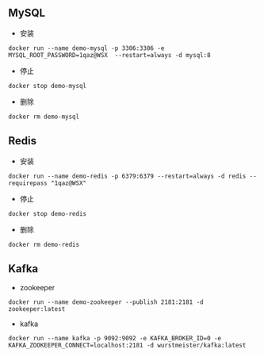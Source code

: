 ## MySQL
- 安装
```shell
docker run --name demo-mysql -p 3306:3306 -e MYSQL_ROOT_PASSWORD=1qaz@WSX  --restart=always -d mysql:8
```
- 停止
```shell
docker stop demo-mysql
```
- 删除
```shell
docker rm demo-mysql
```
## Redis
- 安装
```shell
docker run --name demo-redis -p 6379:6379 --restart=always -d redis --requirepass "1qaz@WSX"
```
- 停止
```shell
docker stop demo-redis
```
- 删除
```shell
docker rm demo-redis
```

## Kafka 
- zookeeper
```shell
docker run --name demo-zookeeper --publish 2181:2181 -d zookeeper:latest
```
- kafka
```shell
docker run --name kafka -p 9092:9092 -e KAFKA_BROKER_ID=0 -e KAFKA_ZOOKEEPER_CONNECT=localhost:2181 -d wurstmeister/kafka:latest
```


